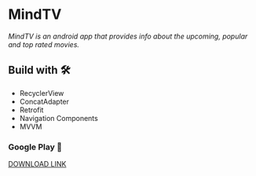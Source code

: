# MindTV

_MindTV is an android app that provides info about the upcoming, popular and top rated movies._


## Build with 🛠️

*  RecyclerView
*  ConcatAdapter
*  Retrofit
*  Navigation Components
*  MVVM

### Google Play 📱

[DOWNLOAD LINK](https://play.google.com/store/apps/details?id=com.cursosant.android.mindtv) 
